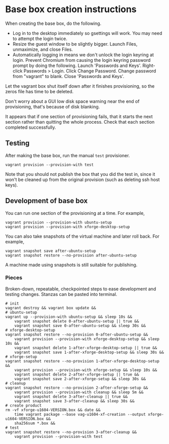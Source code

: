 # Base box creation instructions

When creating the base box, do the following.

  - Log in to the desktop immediately so gsettings will work. You may need to
    attempt the login twice.
  - Resize the guest window to be slightly bigger. Launch Files, unmaximize,
    and close Files.
  - Automatically logging in means we don't unlock the login keyring at login.
    Prevent Chromium from causing the login keyring password prompt by doing
    the following.
    Launch 'Passwords and Keys'. Right-click Passwords > Login. Click Change Password. Change password from "vagrant" to blank. Close 'Passwords and Keys'.

Let the vagrant box shut itself down after it finishes provisioning, so the zeros file has time to be deleted.

Don't worry about a GUI low disk space warning near the end of provisioning, that's because of disk blanking.

It appears that if one section of provisioning fails, that it starts the next section rather than quitting the whole process. Check that each section completed successfully.

## Testing

After making the base box, run the manual `test` provisioner.

    vagrant provision --provision-with test

Note that you should not publish the box that you did the test in, since it won't be cleaned up from the original provision (such as deleting ssh host keys).

## Development of base box

You can run one section of the provisioning at a time. For example,

    vagrant provision --provision-with ubuntu-setup
    vagrant provision --provision-with xforge-desktop-setup

You can also take snapshots of the virtual machine and later roll back. For example,

    vagrant snapshot save after-ubuntu-setup
    vagrant snapshot restore --no-provision after-ubuntu-setup

A machine made using snapshots is still suitable for publishing.

### Pieces

Broken-down, repeatable, checkpointed steps to ease development and testing changes. Stanzas can be pasted into terminal.

    # init
    vagrant destroy && vagrant box update &&
    # ubuntu-setup
    vagrant up --provision-with ubuntu-setup && sleep 10s &&
        vagrant snapshot delete 0-after-ubuntu-setup || true &&
        vagrant snapshot save 0-after-ubuntu-setup && sleep 30s &&
    # xforge-desktop-setup
    vagrant snapshot restore --no-provision 0-after-ubuntu-setup &&
        vagrant provision --provision-with xforge-desktop-setup && sleep 10s &&
        vagrant snapshot delete 1-after-xforge-desktop-setup || true &&
        vagrant snapshot save 1-after-xforge-desktop-setup && sleep 30s &&
    # xforge-setup
    vagrant snapshot restore --no-provision 1-after-xforge-desktop-setup &&
        vagrant provision --provision-with xforge-setup && sleep 10s &&
        vagrant snapshot delete 2-after-xforge-setup || true &&
        vagrant snapshot save 2-after-xforge-setup && sleep 30s &&
    # cleanup
    vagrant snapshot restore --no-provision 2-after-xforge-setup &&
        vagrant provision --provision-with cleanup && sleep 5m &&
        vagrant snapshot delete 3-after-cleanup || true &&
        vagrant snapshot save 3-after-cleanup && sleep 30s &&
    # create product
    rm -vf xforge-u1604-VERSION.box && date &&
        time vagrant package --base vag-u1604-xf-creation --output xforge-u1604-VERSION.box &&
        sha256sum *.box &&
    # test
    vagrant snapshot restore --no-provision 3-after-cleanup &&
        vagrant provision --provision-with test
